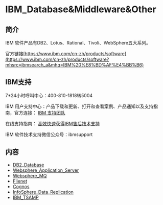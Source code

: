 # IBM_Database&Middleware&Other

## 简介
IBM 软件产品有DB2、Lotus、Rational、Tivoli、WebSphere五大系列。

官方链接[https://www.ibm.com/cn-zh/products/software](https://www.ibm.com/cn-zh/products/software?mhsrc=ibmsearch_a&mhq=IBM%20%E8%BD%AF%E4%BB%B6)

## IBM支持
7\*24小时呼叫中心：400-810-1818转5004

IBM 用户支持中心：产品下载和更新、打开和查看案例、产品通知以及支持指南，官方连接：
[IBM 支持团队](https://www.ibm.com/mysupport/s/?language=zh_CN)

在线支持指南：
[高效快速获得IBM售后技术支持](https://mp.weixin.qq.com/s/abopnPZ8uEQ7PC56YiJJHw)

IBM 软件技术支持微信公众号：ibmsupport

## 内容
- [DB2_Database](https://gitbook.big1000.com/06-IBM_Database&Middleware&Other/01-DB2_Database/)
- [Websphere_Application_Server](https://gitbook.big1000.com/06-IBM_Database&Middleware&Other/02-Websphere_Application_Server/)
- [Websphere_MQ](https://gitbook.big1000.com/06-IBM_Database&Middleware&Other/03-Websphere_MQ/)
- [Flienet](https://gitbook.big1000.com/06-IBM_Database&Middleware&Other/04-Filenet/)
- [Cognos](https://gitbook.big1000.com/06-IBM_Database&Middleware&Other/05-Cognos/)
- [InfoSphere_Data_Replication](https://gitbook.big1000.com/06-IBM_Database&Middleware&Other/06-InfoSphere_Data_Replication/)
- [IBM_TSAMP](https://gitbook.big1000.com/06-IBM_Database&Middleware&Other/07-IBM_TSAMP/)

